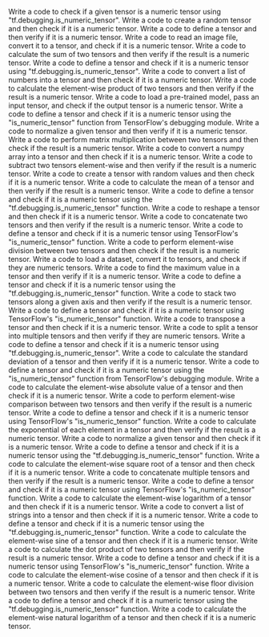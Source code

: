 Write a code to check if a given tensor is a numeric tensor using "tf.debugging.is_numeric_tensor".
Write a code to create a random tensor and then check if it is a numeric tensor.
Write a code to define a tensor and then verify if it is a numeric tensor.
Write a code to read an image file, convert it to a tensor, and check if it is a numeric tensor.
Write a code to calculate the sum of two tensors and then verify if the result is a numeric tensor.
Write a code to define a tensor and check if it is a numeric tensor using "tf.debugging.is_numeric_tensor".
Write a code to convert a list of numbers into a tensor and then check if it is a numeric tensor.
Write a code to calculate the element-wise product of two tensors and then verify if the result is a numeric tensor.
Write a code to load a pre-trained model, pass an input tensor, and check if the output tensor is a numeric tensor.
Write a code to define a tensor and check if it is a numeric tensor using the "is_numeric_tensor" function from TensorFlow's debugging module.
Write a code to normalize a given tensor and then verify if it is a numeric tensor.
Write a code to perform matrix multiplication between two tensors and then check if the result is a numeric tensor.
Write a code to convert a numpy array into a tensor and then check if it is a numeric tensor.
Write a code to subtract two tensors element-wise and then verify if the result is a numeric tensor.
Write a code to create a tensor with random values and then check if it is a numeric tensor.
Write a code to calculate the mean of a tensor and then verify if the result is a numeric tensor.
Write a code to define a tensor and check if it is a numeric tensor using the "tf.debugging.is_numeric_tensor" function.
Write a code to reshape a tensor and then check if it is a numeric tensor.
Write a code to concatenate two tensors and then verify if the result is a numeric tensor.
Write a code to define a tensor and check if it is a numeric tensor using TensorFlow's "is_numeric_tensor" function.
Write a code to perform element-wise division between two tensors and then check if the result is a numeric tensor.
Write a code to load a dataset, convert it to tensors, and check if they are numeric tensors.
Write a code to find the maximum value in a tensor and then verify if it is a numeric tensor.
Write a code to define a tensor and check if it is a numeric tensor using the "tf.debugging.is_numeric_tensor" function.
Write a code to stack two tensors along a given axis and then verify if the result is a numeric tensor.
Write a code to define a tensor and check if it is a numeric tensor using TensorFlow's "is_numeric_tensor" function.
Write a code to transpose a tensor and then check if it is a numeric tensor.
Write a code to split a tensor into multiple tensors and then verify if they are numeric tensors.
Write a code to define a tensor and check if it is a numeric tensor using "tf.debugging.is_numeric_tensor".
Write a code to calculate the standard deviation of a tensor and then verify if it is a numeric tensor.
Write a code to define a tensor and check if it is a numeric tensor using the "is_numeric_tensor" function from TensorFlow's debugging module.
Write a code to calculate the element-wise absolute value of a tensor and then check if it is a numeric tensor.
Write a code to perform element-wise comparison between two tensors and then verify if the result is a numeric tensor.
Write a code to define a tensor and check if it is a numeric tensor using TensorFlow's "is_numeric_tensor" function.
Write a code to calculate the exponential of each element in a tensor and then verify if the result is a numeric tensor.
Write a code to normalize a given tensor and then check if it is a numeric tensor.
Write a code to define a tensor and check if it is a numeric tensor using the "tf.debugging.is_numeric_tensor" function.
Write a code to calculate the element-wise square root of a tensor and then check if it is a numeric tensor.
Write a code to concatenate multiple tensors and then verify if the result is a numeric tensor.
Write a code to define a tensor and check if it is a numeric tensor using TensorFlow's "is_numeric_tensor" function.
Write a code to calculate the element-wise logarithm of a tensor and then check if it is a numeric tensor.
Write a code to convert a list of strings into a tensor and then check if it is a numeric tensor.
Write a code to define a tensor and check if it is a numeric tensor using the "tf.debugging.is_numeric_tensor" function.
Write a code to calculate the element-wise sine of a tensor and then check if it is a numeric tensor.
Write a code to calculate the dot product of two tensors and then verify if the result is a numeric tensor.
Write a code to define a tensor and check if it is a numeric tensor using TensorFlow's "is_numeric_tensor" function.
Write a code to calculate the element-wise cosine of a tensor and then check if it is a numeric tensor.
Write a code to calculate the element-wise floor division between two tensors and then verify if the result is a numeric tensor.
Write a code to define a tensor and check if it is a numeric tensor using the "tf.debugging.is_numeric_tensor" function.
Write a code to calculate the element-wise natural logarithm of a tensor and then check if it is a numeric tensor.